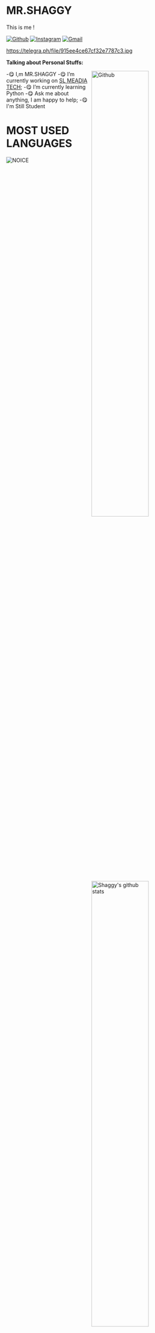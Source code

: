 
# MR.SHAGGY
This is me !

[![Github](https://img.shields.io/badge/-Github-000?style=flat&logo=Github&logoColor=white)](https://github.com/mrSHAGGYboy)
[![Instagram](https://img.shields.io/badge/-Instagram-c13584?style=flat&labelColor=c13584&logo=instagram&logoColor=white)](https://www.instagram.com/mr_shaggy_boy1/)
[![Gmail](https://img.shields.io/badge/-Gmail-c14438?style=flat&logo=Gmail&logoColor=white)](MR_SHAGGY:avishkadilshan19656@gmail.com)

https://telegra.ph/file/915ee4ce67cf32e7787c3.jpg

**Talking about Personal Stuffs:**

<!-- Any image aligned to the right. Beware the width -->
<img width="55%" align="right" alt="Github" src="https://raw.githubusercontent.com/onimur/.github/master/.resources/git-header.svg" />

-😋 I,m MR.SHAGGY
-😋 I’m currently working on [SL MEADIA TECH](https://t.me/SL_MEDIA_TECH_GRUOP);
-😋 I’m currently learning Python 
-😋 Ask me about anything, I am happy to help;
-😋I'm Still Student

# MOST USED LANGUAGES

![NOICE](https://github-readme-stats.vercel.app/api/top-langs/?username=mrSHAGGYboy)

<p>
  <a href="https://github.com/mrSHAGGYboy/handle-path-oz">
    <img width="55%" align="right" alt="Shaggy's github stats" src="https://github-readme-stats.vercel.app/api?username=mrSHAGGYboy&show_icons=true&hide_border=true" />
  </a>









